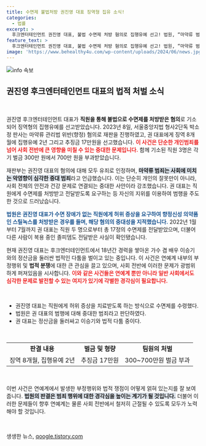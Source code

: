 ```yaml
---
title: 수면제 불법처방 권진영 대표 징역형 집유 소식!
categories:
  - 법률
excerpt: >
  후크엔터테인먼트 권진영 대표, 불법 수면제 처방 혐의로 집행유예 선고! 법원, “마약류 범죄의 중대성을 강조하며 책임을 묻다.” 충격적인 내부 실태와 함께 쏟아지는 후폭풍이 궁금하다면 클릭하세요!
feature_text: >
  후크엔터테인먼트 권진영 대표, 불법 수면제 처방 혐의로 집행유예 선고! 법원, “마약류 범죄의 중대성을 강조하며 책임을 묻다.” 충격적인 내부 실태와 함께 쏟아지는 후폭풍이 궁금하다면 클릭하세요!
image: 'https://www.behealthy4u.com/wp-content/uploads/2024/06/news.jpg'
---
```


<p><img src="https://www.behealthy4u.com/wp-content/uploads/2024/06/news.jpg" alt="info 속보" /></p>

<h2 data-ke-size="size26">권진영 후크엔터테인먼트 대표의 법적 처벌 소식</h2>

<p data-ke-size="size16">&nbsp;</p>

<p data-ke-size="size16">권진영 후크엔터테인먼트 대표가 <b>직원을 통해 불법으로 수면제를 처방받은 혐의</b>로 기소되어 징역형의 집행유예를 선고받았습니다. 2023년 8일, 서울중앙지법 형사2단독 박소정 판사는 마약류 관리법 위반(향정) 혐의로 재판을 진행하였고, 권 대표에게 징역 8개월에 집행유예 2년 그리고 추징금 17만원을 선고했습니다. <b><span style="color: #ee2323;">이 사건은 단순한 개인범죄를 넘어 사회 전반에 큰 영향을 미칠 수 있는 중대한 문제입니다.</span></b> 함께 기소된 직원 3명은 각기 벌금 300만 원에서 700만 원을 부과받았습니다.</p>

<p data-ke-size="size16">재판부는 권진영 대표의 혐의에 대해 모두 유죄로 인정하며, <b><span style="background-color: #21538527;">마약류 범죄는 사회에 미치는 악영향이 심각한 중대 범죄</span></b>라고 언급했습니다. 이는 단순히 개인의 잘못만이 아니라, 사회 전체의 안전과 건강 문제로 연결되는 중대한 사안이라 강조했습니다. 권 대표는 직원에게 수면제를 처방받고 전달받도록 요구하는 등 자신의 지위를 이용하여 범행을 주도한 것으로 드러났습니다.</p>

<p data-ke-size="size16"><b><span style="color: #1a5490;">법원은 권진영 대표가 수면 장애가 없는 직원에게 허위 증상을 요구하여 향정신성 의약품인 스틸녹스를 처방받은 경우를 들며, 해당 혐의의 중대성을 지적했습니다.</span></b> 2022년 1월부터 7월까지 권 대표는 직원 두 명으로부터 총 17정의 수면제를 전달받았으며, 더불어 다른 사람이 복용 중인 졸피뎀도 전달받은 사실이 확인됐습니다.</p>

<p data-ke-size="size16">현재 권진영 대표는 후크엔터테인먼트에서 18년간 경력을 쌓아온 가수 겸 배우 이승기와의 정산금을 둘러싼 법적인 다툼을 벌이고 있는 중입니다. 이 사건은 연예계 내부의 부정행위 및 <b>법적 분쟁</b>에 대한 큰 관심을 끌고 있으며, 사회 전반에 이러한 문제가 광범위하게 퍼져있음을 시사합니다. <b><span style="color: #ee2323;">이와 같은 사건들은 연예계 뿐만 아니라 일반 사회에서도 심각한 문제로 발전할 수 있는 여지가 있기에 각별한 경각심이 필요합니다.</span></b></p>

<p data-ke-size="size16">&nbsp;</p>

<ul>
    <li>권진영 대표는 직원에게 허위 증상을 치료받도록 하는 방식으로 수면제를 수령했다.</li>
    <li>법원은 권 대표의 범행에 대해 중대한 범죄라고 판단하였다.</li>
    <li>권 대표는 정산금을 둘러싸고 이승기와 법적 다툼 중이다.</li>
</ul>

<p data-ke-size="size16">&nbsp;</p>

<table>
    <tr>
        <td style="text-align: center; height: 17px;"><b>판결 내용</b></td>
        <td style="text-align: center; height: 17px;"><b>벌금 및 형량</b></td>
        <td style="text-align: center; height: 17px;"><b>팀원의 처벌</b></td>
    </tr>
    <tr>
        <td>징역 8개월, 집행유예 2년</td>
        <td>추징금 17만원</td>
        <td>300~700만원 벌금 부과</td>
    </tr>
</table>

<p data-ke-size="size16">&nbsp;</p>

<p data-ke-size="size16">이번 사건은 연예계에서 발생한 부정행위와 법적 쟁점이 어떻게 얽혀 있는지를 잘 보여줍니다. <b><span style="background-color: #21538527;">법원의 판결은 범죄 행위에 대한 경각심을 높이는 계기가 될 것입니다.</span></b> 더불어 이러한 문제들이 향후 연예계는 물론 사회 전반에서 철저히 근절될 수 있도록 모두가 노력해야 할 것입니다.</p>

<p data-ke-size="size16">&nbsp;</p>
생생한 뉴스, <a href="https://qoogle.tistory.com" rel="dofollow">qoogle.tistory.com</a>


